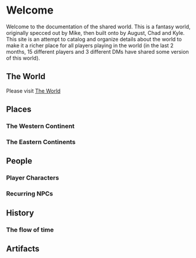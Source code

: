 # Welcome
Welcome to the documentation of the shared world.  This is a fantasy world, originally specced out by Mike, then built onto by August, Chad and Kyle.  This site is an attempt to catalog and organize details about the world to make it a richer place for all players playing in the world (in the last 2 months, 15 different players and 3 different DMs have shared some version of this world).

## The World
Please visit [The World](the_world.md)

## Places

### The Western Continent

### The Eastern Continents

## People

### Player Characters

### Recurring NPCs

## History

### The flow of time

## Artifacts

